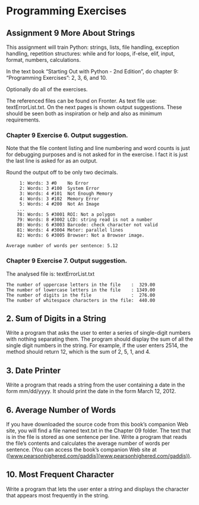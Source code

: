 # Programming Exercises #
## Assignment 9 More About Strings ##

This assignment will train Python: strings, lists, file handling, exception
handling, repetition structures: while and for loops, if-else, elif, input,
format, numbers, calculations.

In the text book “Starting Out with Python - 2nd Edition”, do chapter 9:
“Programming Exercises”: 2, 3, 6, and 10.

Optionally do all of the exercises.

The referenced files can be found on Fronter. As text file use:
textErrorList.txt. On the next pages is shown output suggestions. These should
be seen both as inspiration or help and
also as minimum requirements.


### Chapter 9 Exercise 6. Output suggestion. ###
Note that the file content listing and line numbering and word counts is just
for debugging purposes and is not asked for in the exercise. I fact it is just
the last line is asked for as an output.

Round the output off to be only two decimals.

         1: Words: 3 #0    No Error
         2: Words: 3 #100  System Error
         3: Words: 4 #101  Not Enough Memory
         4: Words: 3 #102  Memory Error
         5: Words: 4 #200  Not An Image
        ...
        78: Words: 5 #3001 ROI: Not a polygon
        79: Words: 8 #3002 LCD: string read is not a number
        80: Words: 6 #3003 Barcode: check character not valid
        81: Words: 4 #3004 Meter: parallel lines
        82: Words: 6 #3005 Browser: Not a Browser image.
    
    Average number of words per sentence: 5.12


### Chapter 9 Exercise 7. Output suggestion. ###

The analysed file is: textErrorList.txt
    
    The number of uppercase letters in the file    :  329.00
    The number of lowercase letters in the file    : 1349.00
    The number of digits in the file               :  276.00
    The number of whitespace characters in the file:  440.00

    
## 2. Sum of Digits in a String ##

Write a program that asks the user to enter a series of single-digit numbers
with nothing separating them. The program should display the sum of all the
single digit numbers in the string. For example, if the user enters 2514, the
method should return 12, which is the sum of 2, 5, 1, and 4.


## 3. Date Printer ##

Write a program that reads a string from the user containing a date in the form
mm/dd/yyyy. It should print the date in the form March 12, 2012.


## 6. Average Number of Words ##

If you have downloaded the source code from this book’s companion Web site, you
will find a file named text.txt in the Chapter 09 folder. The text that is in
the file is stored as one sentence per line. Write a program that reads the
file’s contents and calculates the average number of words per sentence.
(You can access the book’s companion Web site at
([www.pearsonhighered.com/gaddis](www.pearsonhighered.com/gaddis)).


## 10. Most Frequent Character ##

Write a program that lets the user enter a string and displays the character
that appears most frequently in the string.
